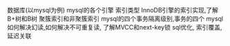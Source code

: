 数据库(以mysql为例)
	mysql的各个引擎
	索引类型
	InnoDB引擎的索引实现,了解B+树和B树
	聚簇索引和非聚簇索引
	mysql的四个事务隔离级别,事务的四个
	mysql如何解决幻读,如何解决不可重复读, 了解MVCC和next-key锁
	sql优化, 索引覆盖,延迟关联
